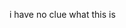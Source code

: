 i have no clue what this is
  

<!---
wolfe-tone/wolfe-tone is a ✨ special ✨ repository because its `README.md` (this file) appears on your GitHub profile.
You can click the Preview link to take a look at your changes.
--->
